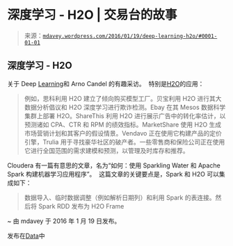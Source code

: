 <!--yml

类别：未分类

日期：2024-05-18 05:36:32

-->

# 深度学习 - H2O | 交易台的故事

> 来源：[`mdavey.wordpress.com/2016/01/19/deep-learning-h2o/#0001-01-01`](https://mdavey.wordpress.com/2016/01/19/deep-learning-h2o/#0001-01-01)

## 深度学习 - H2O

关于 Deep [Learning](http://www.kdnuggets.com/2015/01/interview-arno-candel-h20-deep-learning.html)和 Arno Candel 的有趣采访。  特别是[H2O](http://www.h2o.ai/product/)的应用：

> 例如，思科利用 H2O 建立了倾向购买模型工厂。贝宝利用 H2O 进行其大数据分析倡议和 H2O 深度学习进行欺诈检测。Ebay 在其 Mesos 数据科学集群上部署 H2O。ShareThis 利用 H2O 进行展示广告中的转化率估计，以预测诸如 CPA、CTR 和 RPM 的绩效指标。MarketShare 使用 H2O 生成市场营销计划和其客户的假设情景。Vendavo 正在使用它构建产品的定价引擎，Trulia 用于寻找豪华社区的破产者。一些零售商和保险公司正在使用它进行全国范围的需求建模和预测，以管理及时库存和推荐。

Cloudera 有一篇有意思的文章，名为“如何：使用 Sparkling Water 和 Apache Spark 构建机器学习应用程序”。  这篇文章的关键要点是，Spark 和 H2O 可以集成如下：

> 数据导入、临时数据调整（例如解析日期列）和利用 Spark 的表连接。然后将 Spark RDD 发布为 H2O Frame

~ 由 mdavey 于 2016 年 1 月 19 日发布。

发布在[Data](https://mdavey.wordpress.com/category/data/)中
